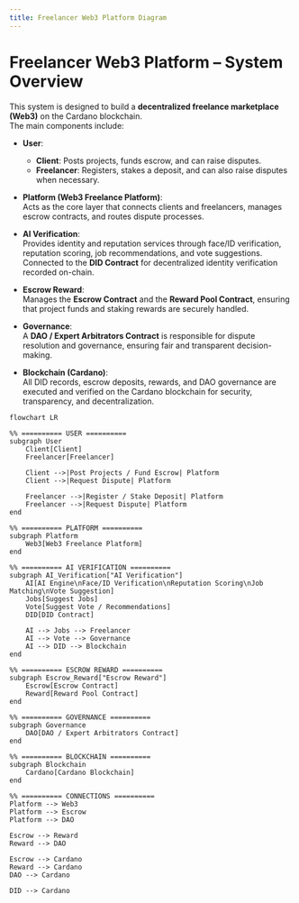 ```yaml
---
title: Freelancer Web3 Platform Diagram
---
```


# Freelancer Web3 Platform – System Overview

This system is designed to build a **decentralized freelance marketplace (Web3)** on the Cardano blockchain.  
The main components include:

- **User**:  
  - **Client**: Posts projects, funds escrow, and can raise disputes.  
  - **Freelancer**: Registers, stakes a deposit, and can also raise disputes when necessary.

- **Platform (Web3 Freelance Platform)**:  
  Acts as the core layer that connects clients and freelancers, manages escrow contracts, and routes dispute processes.

- **AI Verification**:  
  Provides identity and reputation services through face/ID verification, reputation scoring, job recommendations, and vote suggestions.  
  Connected to the **DID Contract** for decentralized identity verification recorded on-chain.

- **Escrow Reward**:  
  Manages the **Escrow Contract** and the **Reward Pool Contract**, ensuring that project funds and staking rewards are securely handled.

- **Governance**:  
  A **DAO / Expert Arbitrators Contract** is responsible for dispute resolution and governance, ensuring fair and transparent decision-making.

- **Blockchain (Cardano)**:  
  All DID records, escrow deposits, rewards, and DAO governance are executed and verified on the Cardano blockchain for security, transparency, and decentralization.

```mermaid
flowchart LR

%% ========== USER ==========
subgraph User
    Client[Client]
    Freelancer[Freelancer]

    Client -->|Post Projects / Fund Escrow| Platform
    Client -->|Request Dispute| Platform

    Freelancer -->|Register / Stake Deposit| Platform
    Freelancer -->|Request Dispute| Platform
end

%% ========== PLATFORM ==========
subgraph Platform
    Web3[Web3 Freelance Platform]
end

%% ========== AI VERIFICATION ==========
subgraph AI_Verification["AI Verification"]
    AI[AI Engine\nFace/ID Verification\nReputation Scoring\nJob Matching\nVote Suggestion]
    Jobs[Suggest Jobs]
    Vote[Suggest Vote / Recommendations]
    DID[DID Contract]

    AI --> Jobs --> Freelancer
    AI --> Vote --> Governance
    AI --> DID --> Blockchain
end

%% ========== ESCROW REWARD ==========
subgraph Escrow_Reward["Escrow Reward"]
    Escrow[Escrow Contract]
    Reward[Reward Pool Contract]
end

%% ========== GOVERNANCE ==========
subgraph Governance
    DAO[DAO / Expert Arbitrators Contract]
end

%% ========== BLOCKCHAIN ==========
subgraph Blockchain
    Cardano[Cardano Blockchain]
end

%% ========== CONNECTIONS ==========
Platform --> Web3
Platform --> Escrow
Platform --> DAO

Escrow --> Reward
Reward --> DAO

Escrow --> Cardano
Reward --> Cardano
DAO --> Cardano

DID --> Cardano
